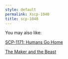 ```yaml
---
style: default
permalink: Xscp-1040
title: scp-1040
---
```

You may also like:

[SCP-1171: Humans Go Home](http://scp-wiki.net/scp-1171)

[The Maker and the Beast](http://scp-wiki.net/the-maker-and-the-beast)
